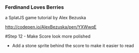 ### Ferdinand Loves Berries
a SplatJS game tutorial by Alex Bezuska


http://codepen.io/AlexBezuska/pen/YXWwqE


#Step 12 - Make Score look more polished

- Add a stone sprite behind the score to make it easier to read





